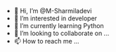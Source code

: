 - 👋 Hi, I’m @M-Sharmiladevi
- 👀 I’m interested in developer
- 🌱 I’m currently learning Python
- 💞️ I’m looking to collaborate on ...
- 📫 How to reach me ...

<!---
M-Sharmiladevi/M-Sharmiladevi is a ✨ special ✨ repository because its `README.md` (this file) appears on your GitHub profile.
You can click the Preview link to take a look at your changes.
--->
